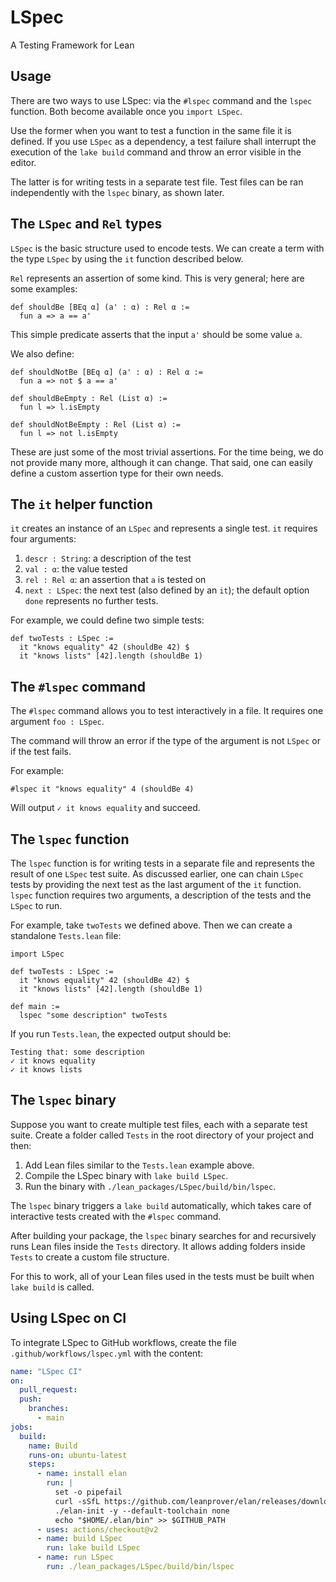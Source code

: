 # LSpec

A Testing Framework for Lean

## Usage

There are two ways to use LSpec: via the `#lspec` command and the `lspec` function.
Both become available once you `import LSpec`.

Use the former when you want to test a function in the same file it is defined.
If you use `LSpec` as a dependency, a test failure shall interrupt the execution of the `lake build` command and throw an error visible in the editor.

The latter is for writing tests in a separate test file.
Test files can be ran independently with the `lspec` binary, as shown later.

## The `LSpec` and `Rel` types

`LSpec` is the basic structure used to encode tests.
We can create a term with the type `LSpec` by using the `it` function described below.

`Rel` represents an assertion of some kind.
This is very general; here are some examples:

```lean
def shouldBe [BEq α] (a' : α) : Rel α :=
  fun a => a == a'
```

This simple predicate asserts that the input `a'` should be some value `a`.

We also define:
```lean
def shouldNotBe [BEq α] (a' : α) : Rel α :=
  fun a => not $ a == a'

def shouldBeEmpty : Rel (List α) :=
  fun l => l.isEmpty

def shouldNotBeEmpty : Rel (List α) :=
  fun l => not l.isEmpty
```

These are just some of the most trivial assertions.
For the time being, we do not provide many more, although it can change.
That said, one can easily define a custom assertion type for their own needs.

## The `it` helper function

`it` creates an instance of an `LSpec` and represents a single test.
`it` requires four arguments:

1. `descr : String`: a description of the test
2. `val : α`: the value tested
3. `rel : Rel α`: an assertion that `a` is tested on
4. `next : LSpec`: the next test (also defined by an `it`);
the default option `done` represents no further tests.

For example, we could define two simple tests:
```lean
def twoTests : LSpec :=
  it "knows equality" 42 (shouldBe 42) $
  it "knows lists" [42].length (shouldBe 1)
```

## The `#lspec` command

The `#lspec` command allows you to test interactively in a file.
It requires one argument `foo : LSpec`.

The command will throw an error if the type of the argument is not `LSpec` or if the test fails.

For example:

```lean
#lspec it "knows equality" 4 (shouldBe 4)
```

Will output `✓ it knows equality` and succeed.

## The `lspec` function

The `lspec` function is for writing tests in a separate file and represents the result of one `LSpec` test suite.
As discussed earlier, one can chain `LSpec` tests by providing the next test as the last argument of the `it` function.
`lspec` function requires two arguments, a description of the tests and the `LSpec` to run.

For example, take `twoTests` we defined above.
Then we can create a standalone `Tests.lean` file:
```lean
import LSpec

def twoTests : LSpec :=
  it "knows equality" 42 (shouldBe 42) $
  it "knows lists" [42].length (shouldBe 1)

def main :=
  lspec "some description" twoTests
```

If you run `Tests.lean`, the expected output should be:
```lean
Testing that: some description
✓ it knows equality
✓ it knows lists
```

## The `lspec` binary

Suppose you want to create multiple test files, each with a separate test suite.
Create a folder called `Tests` in the root directory of your project and then:

1. Add Lean files similar to the `Tests.lean` example above.
2. Compile the LSpec binary with `lake build LSpec`.
3. Run the binary with `./lean_packages/LSpec/build/bin/lspec`.

The `lspec` binary triggers a `lake build` automatically, which takes care of interactive tests created with the `#lspec` command.

After building your package, the `lspec` binary searches for and recursively runs Lean files inside the `Tests` directory.
It allows adding folders inside `Tests` to create a custom file structure.

For this to work, all of your Lean files used in the tests must be built when `lake build` is called.

## Using LSpec on CI

To integrate LSpec to GitHub workflows, create the file `.github/workflows/lspec.yml` with the content:

```yml
name: "LSpec CI"
on:
  pull_request:
  push:
    branches:
      - main
jobs:
  build:
    name: Build
    runs-on: ubuntu-latest
    steps:
      - name: install elan
        run: |
          set -o pipefail
          curl -sSfL https://github.com/leanprover/elan/releases/download/v1.3.1/elan-x86_64-unknown-linux-gnu.tar.gz | tar xz
          ./elan-init -y --default-toolchain none
          echo "$HOME/.elan/bin" >> $GITHUB_PATH
      - uses: actions/checkout@v2
      - name: build LSpec
        run: lake build LSpec
      - name: run LSpec
        run: ./lean_packages/LSpec/build/bin/lspec
```
